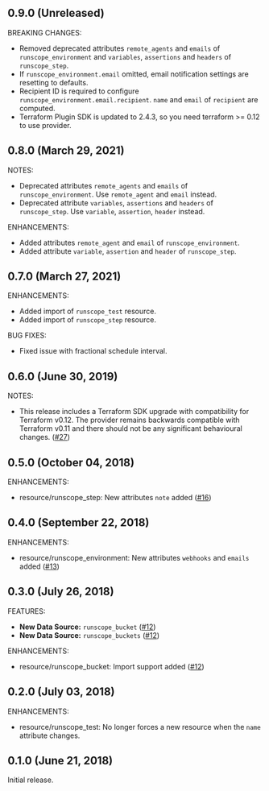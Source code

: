 ## 0.9.0 (Unreleased)

BREAKING CHANGES:

* Removed deprecated attributes `remote_agents` and `emails` of `runscope_environment`
  and `variables`, `assertions` and `headers` of `runscope_step`.
* If `runscope_environment.email` omitted, email notification settings are resetting to defaults.
* Recipient ID is required to configure `runscope_environment.email.recipient`.
  `name` and `email` of `recipient` are computed.
* Terraform Plugin SDK is updated to 2.4.3, so you need terraform >= 0.12 to use provider.

## 0.8.0 (March 29, 2021)

NOTES:

* Deprecated attributes `remote_agents` and `emails` of `runscope_environment`.
  Use `remote_agent` and `email` instead.
* Deprecated attribute `variables`, `assertions` and `headers` of `runscope_step`.
  Use `variable`, `assertion`, `header` instead.

ENHANCEMENTS:

* Added attributes `remote_agent` and `email` of `runscope_environment`.
* Added attribute `variable`, `assertion` and `header` of `runscope_step`.

## 0.7.0 (March 27, 2021)

ENHANCEMENTS:

* Added import of `runscope_test` resource.
* Added import of `runscope_step` resource.

BUG FIXES:

* Fixed issue with fractional schedule interval.

## 0.6.0 (June 30, 2019)

NOTES:

* This release includes a Terraform SDK upgrade with compatibility for Terraform v0.12. The provider remains backwards compatible with Terraform v0.11 and there should not be any significant behavioural changes. ([#27](https://github.com/terraform-providers/terraform-provider-runscope/issues/27))

## 0.5.0 (October 04, 2018)
ENHANCEMENTS:

*  resource/runscope_step: New attributes `note` added ([#16](https://github.com/terraform-providers/terraform-provider-runscope/pull/16))

## 0.4.0 (September 22, 2018)
ENHANCEMENTS:

*  resource/runscope_environment: New attributes `webhooks` and `emails` added ([#13](https://github.com/terraform-providers/terraform-provider-runscope/pull/13))
## 0.3.0 (July 26, 2018)

FEATURES:

* **New Data Source:** `runscope_bucket` ([#12](https://github.com/terraform-providers/terraform-provider-runscope/issues/12))
* **New Data Source:** `runscope_buckets` ([#12](https://github.com/terraform-providers/terraform-provider-runscope/issues/12))

ENHANCEMENTS:

*  resource/runscope_bucket: Import support added ([#12](https://github.com/terraform-providers/terraform-provider-runscope/issues/12))

## 0.2.0 (July 03, 2018)

ENHANCEMENTS:

* resource/runscope_test: No longer forces a new resource when the `name` attribute changes.

## 0.1.0 (June 21, 2018)

Initial release.

